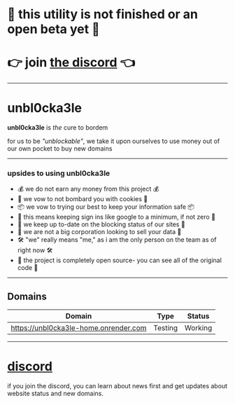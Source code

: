 # 🚨 this utility is not finished or an open beta yet 🚨
# 👉 join [the discord](https://discord.gg/72nbb86fXB) 👈
---
# unbl0cka3le 

**unbl0cka3le** is *the* cure to bordem

for us to be *"unblockable"*, we take it upon ourselves to use money out of our own pocket to buy new domains 

---
### upsides to using unbl0cka3le
- 💰 we do not earn any money from this project 💰
- 🍪 we vow to not bombard you with cookies 🍪
- 📦 we vow to trying our best to keep your information safe 📦
- 🔑 this means keeping sign ins like google to a minimum, if not zero 🔑
- 🚨 we keep up to-date on the blocking status of our sites 🚨
- 🏢 we are not a big corporation looking to sell your data 🏢
- 🛠️ "we" really means "me," as i am the only person on the team as of right now 🛠️
- 📂 the project is completely open source- you can see all of the original code 📂


---

## Domains

|Domain|Type|Status|
|-|-|-|
|https://unbl0cka3le-home.onrender.com|Testing|Working|

---
# [discord](https://discord.gg/72nbb86fXB)
if you join the discord, you can learn about news first and get updates about website status and new domains.